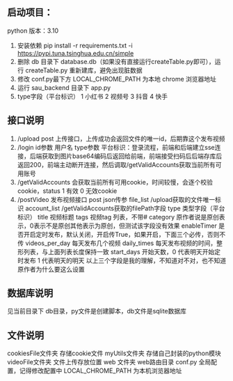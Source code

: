 ## 启动项目：
python 版本：3.10
1. 安装依赖
    pip install -r requirements.txt -i https://pypi.tuna.tsinghua.edu.cn/simple
2. 删除 db 目录下 database.db（如果没有直接运行createTable.py即可），运行 createTable.py 重新建库，避免出现脏数据
3. 修改 conf.py最下方 LOCAL_CHROME_PATH 为本地 chrome 浏览器地址
4. 运行 sau_backend 目录下 app.py
5. type字段（平台标识） 1 小红书 2 视频号 3 抖音 4 快手
## 接口说明
1. /upload post
    上传接口，上传成功会返回文件的唯一id，后期靠这个发布视频
2. /login id参数 用户名 type参数 平台标识：登录流程，前端和后端建立sse连接，后端获取到图片base64编码后返回给前端，前端接受扫码后后端存库后返回200，前端主动断开连接，然后调取/getValidAccounts获取当前所有可用账号
3. /getValidAccounts 会获取当前所有可用cookie，时间较慢，会逐个校验cookie，status 1 有效 0 无效cookie
4. /postVideo 发布视频接口 post json传参
    file_list      /upload获取的文件唯一标识
    account_list   /getValidAccounts获取的filePath字段
    type           类型字段（平台标识）
    title          视频标题
    tags           视频tag 列表，不带#
    category       原作者说是原创表示，0表示不是原创其他表示为原创，但测试该字段没有效果
    enableTimer    是否开启定时发布，默认关闭，开启传True，如果开启，下面三个必传，否则不传
    videos_per_day 每天发布几个视频
    daily_times    每天发布视频的时间，整形列表，与上面列表长度保持一致
    start_days     开始天数，0 代表明天开始定时发布 1 代表明天的明天
    以上三个字段是我的理解，不知道对不对，也不知道原作者为什么要这么设置
## 数据库说明
见当前目录下 db目录，py文件是创建脚本，db文件是sqlite数据库
## 文件说明
cookiesFile文件夹 存储cookie文件
myUtils文件夹 存储自己封装的python模块
videoFile文件夹 文件上传存放位置
web 文件夹 web路由目录
conf.py 全局配置，记得修改配置中 LOCAL_CHROME_PATH 为本机浏览器地址